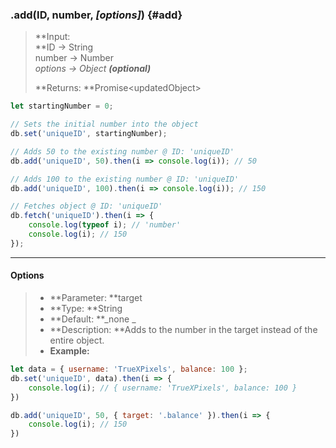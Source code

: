 ### .add\(ID, number, _\[options\]_\) {#add}

> **Input:                                        
>    **ID -&gt; String  
>    number -&gt; Number  
>    _options -&gt; Object **\(optional\)**_
>
> **Returns: **Promise&lt;updatedObject&gt;

```js
let startingNumber = 0;

// Sets the initial number into the object
db.set('uniqueID', startingNumber);

// Adds 50 to the existing number @ ID: 'uniqueID'
db.add('uniqueID', 50).then(i => console.log(i)); // 50

// Adds 100 to the existing number @ ID: 'uniqueID'
db.add('uniqueID', 100).then(i => console.log(i)); // 150

// Fetches object @ ID: 'uniqueID'
db.fetch('uniqueID').then(i => {
    console.log(typeof i); // 'number'
    console.log(i); // 150
});
```

---

#### Options

> * **Parameter: **target
> * **Type: **String
> * **Default: **_none  _
> * **Description: **Adds to the number in the target instead of the entire object.
> * **Example:**

```js
let data = { username: 'TrueXPixels', balance: 100 };
db.set('uniqueID', data).then(i => {
    console.log(i); // { username: 'TrueXPixels', balance: 100 }
})

db.add('uniqueID', 50, { target: '.balance' }).then(i => {
    console.log(i); // 150
})
```



